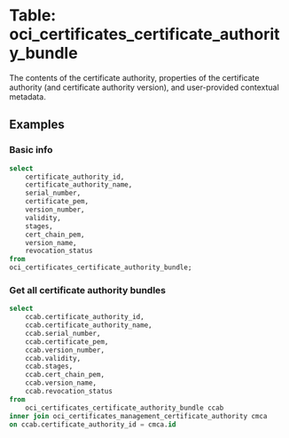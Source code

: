 # Table: oci_certificates_certificate_authority_bundle

The contents of the certificate authority, properties of the certificate authority (and certificate authority version), and user-provided contextual metadata.

## Examples

### Basic info

```sql
select
    certificate_authority_id,
    certificate_authority_name,
    serial_number,
    certificate_pem,
    version_number,
    validity,
    stages,
    cert_chain_pem,
    version_name,
    revocation_status
from
oci_certificates_certificate_authority_bundle;
```

### Get all certificate authority bundles
```sql
select
    ccab.certificate_authority_id,
    ccab.certificate_authority_name,
    ccab.serial_number,
    ccab.certificate_pem,
    ccab.version_number,
    ccab.validity,
    ccab.stages,
    ccab.cert_chain_pem,
    ccab.version_name,
    ccab.revocation_status
from
    oci_certificates_certificate_authority_bundle ccab
inner join oci_certificates_management_certificate_authority cmca
on ccab.certificate_authority_id = cmca.id
```